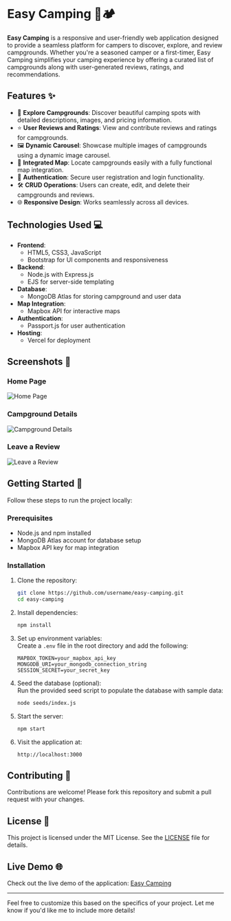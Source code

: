 
# Easy Camping 🌲🏕️  

**Easy Camping** is a responsive and user-friendly web application designed to provide a seamless platform for campers to discover, explore, and review campgrounds. Whether you're a seasoned camper or a first-timer, Easy Camping simplifies your camping experience by offering a curated list of campgrounds along with user-generated reviews, ratings, and recommendations.

## Features ✨  

- 🌟 **Explore Campgrounds**: Discover beautiful camping spots with detailed descriptions, images, and pricing information.  
- ⭐ **User Reviews and Ratings**: View and contribute reviews and ratings for campgrounds.  
- 🖼️ **Dynamic Carousel**: Showcase multiple images of campgrounds using a dynamic image carousel.  
- 📍 **Integrated Map**: Locate campgrounds easily with a fully functional map integration.  
- 🔐 **Authentication**: Secure user registration and login functionality.  
- 🛠️ **CRUD Operations**: Users can create, edit, and delete their campgrounds and reviews.  
- 🌐 **Responsive Design**: Works seamlessly across all devices.  

## Technologies Used 💻  

- **Frontend**:  
  - HTML5, CSS3, JavaScript  
  - Bootstrap for UI components and responsiveness  
- **Backend**:  
  - Node.js with Express.js  
  - EJS for server-side templating  
- **Database**:  
  - MongoDB Atlas for storing campground and user data  
- **Map Integration**:  
  - Mapbox API for interactive maps  
- **Authentication**:  
  - Passport.js for user authentication  
- **Hosting**:  
  - Vercel for deployment  

## Screenshots 📸  

### Home Page  
![Home Page](https://imgur.com/a/CaoVjxX)  

### Campground Details  
![Campground Details](https://via.placeholder.com/800x400)  

### Leave a Review  
![Leave a Review](https://via.placeholder.com/800x400)  

## Getting Started 🚀  

Follow these steps to run the project locally:  

### Prerequisites  
- Node.js and npm installed  
- MongoDB Atlas account for database setup  
- Mapbox API key for map integration  

### Installation  

1. Clone the repository:  
   ```bash
   git clone https://github.com/username/easy-camping.git
   cd easy-camping
   ```  

2. Install dependencies:  
   ```bash
   npm install
   ```  

3. Set up environment variables:  
   Create a `.env` file in the root directory and add the following:  
   ```env
   MAPBOX_TOKEN=your_mapbox_api_key  
   MONGODB_URI=your_mongodb_connection_string  
   SESSION_SECRET=your_secret_key  
   ```  

4. Seed the database (optional):  
   Run the provided seed script to populate the database with sample data:  
   ```bash
   node seeds/index.js
   ```  

5. Start the server:  
   ```bash
   npm start
   ```  

6. Visit the application at:  
   ```  
   http://localhost:3000  
   ```  

## Contributing 🤝  

Contributions are welcome! Please fork this repository and submit a pull request with your changes.  

## License 📜  

This project is licensed under the MIT License. See the [LICENSE](LICENSE) file for details.  

## Live Demo 🌐  

Check out the live demo of the application: [Easy Camping](https://easy-camping.vercel.app/)  

---

Feel free to customize this based on the specifics of your project. Let me know if you'd like me to include more details!

